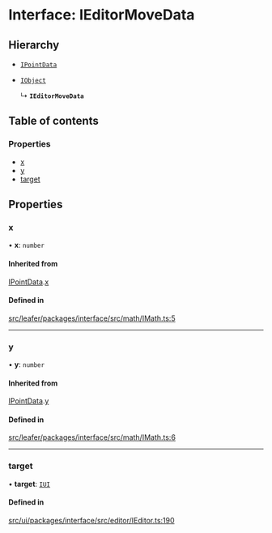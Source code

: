 # Interface: IEditorMoveData

## Hierarchy

- [`IPointData`](IPointData.md)

- [`IObject`](IObject.md)

  ↳ **`IEditorMoveData`**

## Table of contents

### Properties

- [x](IEditorMoveData.md#x)
- [y](IEditorMoveData.md#y)
- [target](IEditorMoveData.md#target)

## Properties

### x

• **x**: `number`

#### Inherited from

[IPointData](IPointData.md).[x](IPointData.md#x)

#### Defined in

[src/leafer/packages/interface/src/math/IMath.ts:5](https://github.com/leaferjs/leafer/blob/e3d29379fa30ec6414b4ee45872fc9fd9c3f2178/packages/interface/src/math/IMath.ts#L5)

___

### y

• **y**: `number`

#### Inherited from

[IPointData](IPointData.md).[y](IPointData.md#y)

#### Defined in

[src/leafer/packages/interface/src/math/IMath.ts:6](https://github.com/leaferjs/leafer/blob/e3d29379fa30ec6414b4ee45872fc9fd9c3f2178/packages/interface/src/math/IMath.ts#L6)

___

### target

• **target**: [`IUI`](IUI.md)

#### Defined in

[src/ui/packages/interface/src/editor/IEditor.ts:190](https://github.com/leaferjs/leafer-ui/blob/16756ed01a69dbd7bc933bd482f1080c8875c2f1/packages/interface/src/editor/IEditor.ts#L190)
